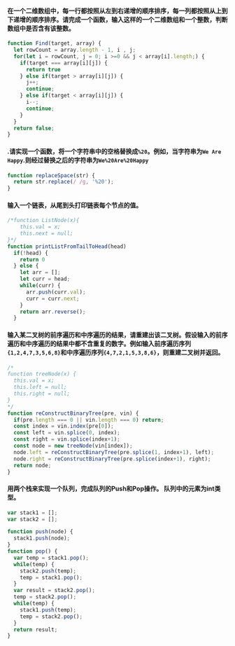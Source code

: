 #### 在一个二维数组中，每一行都按照从左到右递增的顺序排序，每一列都按照从上到下递增的顺序排序。请完成一个函数，输入这样的一个二维数组和一个整数，判断数组中是否含有该整数。

```js
function Find(target, array) {
  let rowCount = array.length - 1, i , j;
  for(let i = rowCount, j = 0; i >=0 && j < array[i].length;) {
    if(target === array[i][j]) {
      return true
    } else if(target > array[i][j]) {
      j++;
      continue;
    } else if(target < array[i][j]) {
      i--;
      continue;
    }
  }
  return false;
}
```

#### .请实现一个函数，将一个字符串中的空格替换成`%20`。例如，当字符串为`We Are Happy`.则经过替换之后的字符串为`We%20Are%20Happy`

```js
function replaceSpace(str) {
  return str.replace(/ /g, '%20');
}
```

#### 输入一个链表，从尾到头打印链表每个节点的值。

```js
/*function ListNode(x){
    this.val = x;
    this.next = null;
}*/
function printListFromTailToHead(head)
  if(!head) {
    return 0
  } else {
    let arr = [];
    let curr = head;
    while(curr) {
      arr.push(curr.val);
      curr = curr.next;
    }
    return arr.reverse();
  }
```

#### 输入某二叉树的前序遍历和中序遍历的结果，请重建出该二叉树。假设输入的前序遍历和中序遍历的结果中都不含重复的数字。例如输入前序遍历序列`{1,2,4,7,3,5,6,8}`和中序遍历序列`{4,7,2,1,5,3,8,6}`，则重建二叉树并返回。

```js
/*
function treeNode(x) {
  this.val = x;
  this.left = null;
  this.right = null;
}
*/
function reConstructBinaryTree(pre, vin) {
  if(pre.length === 0 || vin.length === 0) return;
  const index = vin.index(pre[0]);
  const left = vin.splice(0, index);
  const right = vin.splice(index+1);
  const node = new treeNode(vin[index]);
  node.left = reConstructBinaryTree(pre.splice(1, index+1), left);
  node.right = reConstructBinaryTree(pre.splice(index+1), right);
  return node;
}

```

#### 用两个栈来实现一个队列，完成队列的Push和Pop操作。 队列中的元素为int类型。

```js
var stack1 = [];
var stack2 = [];

function push(node) {
  stack1.push(node);
}
function pop() {
  var temp = stack1.pop();
  while(temp) {
    stack2.push(temp);
    temp = stack1.pop();
  }
  var result = stack2.pop();
  temp = stack2.pop();
  while(temp) {
    stack1.push(temp);
    temp = stack2.pop();
  }
  return result;
}
```
